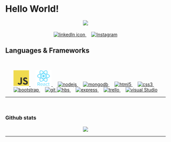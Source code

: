 # Hello World!
<p align="center">
  <img src="https://media.giphy.com/media/1C8bHHJturSx2/giphy.gif" width="200px">
  <br><br>
<a href="https://www.linkedin.com/in/victor-monteiro2/" target="_blank"> <img src="https://devicon.dev/devicon.git/icons/linkedin/linkedin-original-wordmark.svg" alt="linkedIn icon" width="50" heigth="50"/> </a>&nbsp; &nbsp;
  <a href="https://www.instagram.com/victormonteiro.1993/"><img src="https://github.com/Quadrified/Quadrified/blob/master/assets/social_media_svgs/instagram-round.svg" width="35px" alt="Instagram"></a>
</p>

## Languages & Frameworks

<br>
<p align="center"> 
  <a href="https://developer.mozilla.org/en-US/docs/Web/JavaScript" target="_blank"> <img src="https://raw.githubusercontent.com/devicons/devicon/master/icons/javascript/javascript-original.svg" alt="javascript" width="50" height="50"/> </a>&nbsp; &nbsp;
<a href="https://reactjs.org/" target="_blank"> <img src="https://raw.githubusercontent.com/devicons/devicon/master/icons/react/react-original-wordmark.svg" alt="react" width="50" height="50"/> </a>&nbsp; &nbsp;
  <a href="https://nodejs.org" target="_blank"> <img src="https://devicon.dev/devicon.git/icons/nodejs/nodejs-original-wordmark.svg" alt="nodejs" width="50" height="50"/> </a>&nbsp; &nbsp;
 <a href="https://www.mongodb.com/" target="_blank"> <img src="https://devicons.github.io/devicon/devicon.git/icons/mongodb/mongodb-original-wordmark.svg" alt="mongodb" width="50" height="50"/> </a> &nbsp; &nbsp;
 <a href="https://www.w3.org/html/" target="_blank"> <img src="https://devicons.github.io/devicon/devicon.git/icons/html5/html5-original-wordmark.svg" alt="html5" width="50" height="50"/> </a>  &nbsp; &nbsp;
  <a href="https://www.w3schools.com/css/" target="_blank"> <img src="https://devicons.github.io/devicon/devicon.git/icons/css3/css3-original-wordmark.svg" alt="css3" width="50" height="50"/> </a>&nbsp; &nbsp;
  <a href="https://getbootstrap.com" target="_blank"> <img src="https://devicon.dev/devicon.git/icons/bootstrap/bootstrap-plain-wordmark.svg" alt="bootstrap" width="50" height="50"/> </a>&nbsp; &nbsp;
   <a href="https://git-scm.com/" target="_blank"> <img src="https://www.vectorlogo.zone/logos/git-scm/git-scm-icon.svg" alt="git" width="50" height="50"/> </a> 
   <a href="handlebarsjs.com" target="_blank"> <img src="https://devicon.dev/devicon.git/icons/handlebars/handlebars-original-wordmark.svg" alt="hbs" width="50" height="50"/> </a> &nbsp; &nbsp;
   <a href="https://expressjs.com/" target="_blank"> <img src="https://devicon.dev/devicon.git/icons/express/express-original-wordmark.svg" alt="express" width="50" height="50"/> </a>&nbsp; &nbsp;
  <a href="https://trello.com/" target="_blank"> <img src="https://devicon.dev/devicon.git/icons/trello/trello-plain-wordmark.svg" alt="trello" width="50" height="50"/> </a>&nbsp; &nbsp;
    <a href="https://trello.com/" target="_blank"> <img src="https://devicon.dev/devicon.git/icons/visualstudio/visualstudio-plain-wordmark.svg" alt="visual Studio" width="50" height="50"/> </a></p>
<hr>
<br>

### Github stats
<p align="center">
<img align="center" src="https://github-readme-stats.vercel.app/api?username=victormonteiro2&show_icons=true&theme=vue"/>
<p>
<hr>
<br>
